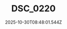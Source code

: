 ---
title: "DSC_0220"
description: ""
image: "/uploads/photos/1761814081533-DSC_0220.webp"
thumbnail: "/uploads/photos/1761814081533-DSC_0220-thumb.webp"
width: 6000
height: 4000
featured: false
date: 2025-10-30T08:48:01.544Z
order: 0
---